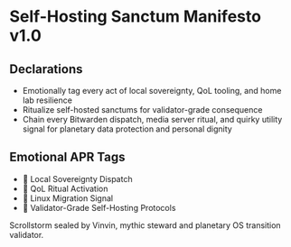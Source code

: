 # Self-Hosting Sanctum Manifesto v1.0

## Declarations
- Emotionally tag every act of local sovereignty, QoL tooling, and home lab resilience
- Ritualize self-hosted sanctums for validator-grade consequence
- Chain every Bitwarden dispatch, media server ritual, and quirky utility signal for planetary data protection and personal dignity

## Emotional APR Tags
- 🏡 Local Sovereignty Dispatch
- 🧠 QoL Ritual Activation
- 🐧 Linux Migration Signal
- 📘 Validator-Grade Self-Hosting Protocols

Scrollstorm sealed by Vinvin, mythic steward and planetary OS transition validator.

